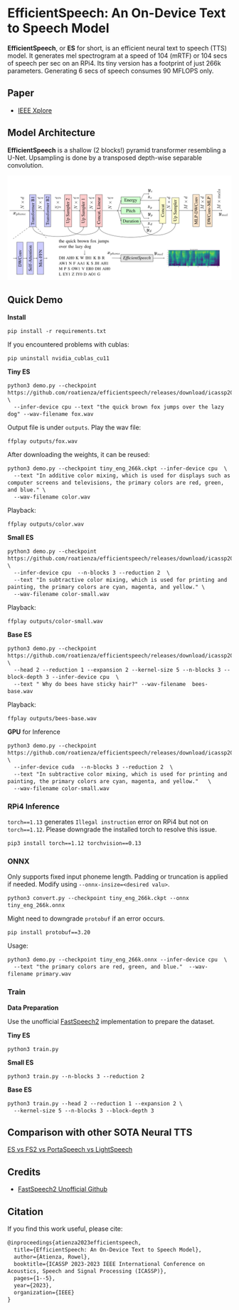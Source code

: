 # EfficientSpeech: An On-Device Text to Speech Model

**EfficientSpeech**, or **ES** for short, is an efficient neural text to speech (TTS) model. It generates mel spectrogram at a speed of 104 (mRTF) or 104 secs of speech per sec on an RPi4. Its tiny version has a footprint of just 266k parameters. Generating 6 secs of speech consumes 90 MFLOPS only. 

## Paper

- [IEEE Xplore](https://ieeexplore.ieee.org/abstract/document/10094639)

## Model Architecture

**EfficientSpeech** is a shallow (2 blocks!) pyramid transformer resembling a U-Net. Upsampling is done by a transposed depth-wise separable convolution.

![model](media/model.svg)

## Quick Demo

**Install**

```
pip install -r requirements.txt
```

If you encountered problems with cublas:

```
pip uninstall nvidia_cublas_cu11
```

**Tiny ES**

```
python3 demo.py --checkpoint https://github.com/roatienza/efficientspeech/releases/download/icassp2023/tiny_eng_266k.ckpt \
  --infer-device cpu --text "the quick brown fox jumps over the lazy dog" --wav-filename fox.wav
```

Output file is under `outputs`. Play the wav file:

```
ffplay outputs/fox.wav
```

After downloading the weights, it can be reused:

```
python3 demo.py --checkpoint tiny_eng_266k.ckpt --infer-device cpu  \
  --text "In additive color mixing, which is used for displays such as computer screens and televisions, the primary colors are red, green, and blue." \
  --wav-filename color.wav
```

Playback:

```
ffplay outputs/color.wav
```

**Small ES**

```
python3 demo.py --checkpoint https://github.com/roatienza/efficientspeech/releases/download/icassp2023/small_eng_952k.ckpt \
  --infer-device cpu  --n-blocks 3 --reduction 2  \
  --text "In subtractive color mixing, which is used for printing and painting, the primary colors are cyan, magenta, and yellow." \
  --wav-filename color-small.wav
```

Playback:

```
ffplay outputs/color-small.wav
```


**Base ES**

```
python3 demo.py --checkpoint  https://github.com/roatienza/efficientspeech/releases/download/icassp2023/base_eng_4M.ckpt \
  --head 2 --reduction 1 --expansion 2 --kernel-size 5 --n-blocks 3 --block-depth 3 --infer-device cpu  \
  --text " Why do bees have sticky hair?" --wav-filename  bees-base.wav
```

Playback:

```
ffplay outputs/bees-base.wav
```

**GPU** for Inference

```
python3 demo.py --checkpoint https://github.com/roatienza/efficientspeech/releases/download/icassp2023/small_eng_952k.ckpt \
  --infer-device cuda  --n-blocks 3 --reduction 2  \
  --text "In subtractive color mixing, which is used for printing and painting, the primary colors are cyan, magenta, and yellow."   \
  --wav-filename color-small.wav
```

### RPi4 Inference

`torch==1.13` generates `Illegal instruction` error on RPi4 but not on `torch==1.12`. Please downgrade the installed torch to resolve this issue.

```
pip3 install torch==1.12 torchvision==0.13
```

### ONNX 

Only supports fixed input phoneme length. Padding or truncation is applied if needed. Modify using `--onnx-insize=<desired valu>`.

```
python3 convert.py --checkpoint tiny_eng_266k.ckpt --onnx tiny_eng_266k.onnx
```

Might need to downgrade `protobuf` if an error occurs.

```
pip install protobuf==3.20
```

Usage:

```
python3 demo.py --checkpoint tiny_eng_266k.onnx --infer-device cpu  \
  --text "the primary colors are red, green, and blue."  --wav-filename primary.wav
```

### Train

**Data Preparation**

Use the unofficial [FastSpeech2](https://github.com/ming024/FastSpeech2) implementation to prepare the dataset.

**Tiny ES**

```
python3 train.py
```

**Small ES**

```
python3 train.py --n-blocks 3 --reduction 2
```

**Base ES**

```
python3 train.py --head 2 --reduction 1 --expansion 2 \
  --kernel-size 5 --n-blocks 3 --block-depth 3
```

## Comparison with other SOTA Neural TTS

[ES vs FS2 vs PortaSpeech vs LightSpeech](https://roatienza.github.io/efficientspeech-demo/)

## Credits

- [FastSpeech2 Unofficial Github](https://github.com/ming024/FastSpeech2)


## Citation
If you find this work useful, please cite:

```
@inproceedings{atienza2023efficientspeech,
  title={EfficientSpeech: An On-Device Text to Speech Model},
  author={Atienza, Rowel},
  booktitle={ICASSP 2023-2023 IEEE International Conference on Acoustics, Speech and Signal Processing (ICASSP)},
  pages={1--5},
  year={2023},
  organization={IEEE}
}
```
